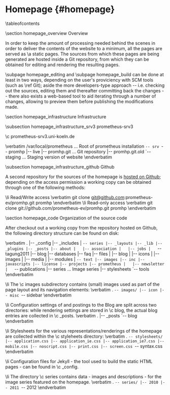 
Homepage    {#homepage}
========

\tableofcontents

\section homepage_overview Overview

In order to keep the amount of processing needed behind the scenes in order to
deliver the contents of the website to a minimum, all the pages are served as
\a static pages. The sources from which these pages are being generated are
hosted inside a Git repository, from which they can be obtained for editing
and rendering the resulting pages.

\subpage homepage_editing and \subpage homepage_build can be done at least in two
ways, depending on the user's proviciency with SCM tools (such as \ref Git);
aside the more developers-type approach -- i.e. checking out the sources, editing
them and thereafter committing back the changes -- there also exists a web-based
tool to aid iterating through a number of changes, allowing to preview them
before publishing the modifications made.

\section homepage_infrastructure Infrastructure

\subsection homepage_infrastructure_srv3 prometheus-srv3

\c prometheus-srv3.uni-koeln.de

\verbatim
/var/local/prometheus                        ...  Root of prometheus installation
           `-- srv
               `-- promhp
                   |-- live
                   |-- promhp.git            ...  Git repository
                   |-- promhp.git.old
                   `-- staging               ...  Staging version of website
\endverbatim

\subsection homepage_infrastructure_github Github

A second repository for the sources of the homepage is
[hosted on Github](https://github.com/prometheus-ev/promhp); depending on the
access permission a working copy can be obtained through one of the following
methods:

\li Read/Write access
\verbatim
git clone git@github.com:prometheus-ev/promhp.git promhp
\endverbatim
\li Read-only access
\verbatim
git clone git://github.com/prometheus-ev/promhp.git promhp
\endverbatim

\section homepage_code Organization of the source code

After checkout out a working copy from the repository hosted on Github,
the following directory structure can be found on disk:

\verbatim
.
|-- _config
|-- _includes
|   `-- series
|-- _layouts
|-- _lib
|-- _plugins
|-- _posts
|-- about
|   |-- association
|   |-- jobs
|   `-- tagung2011
|-- blog
|-- databases
|-- faq
|-- files
|   |-- blog
|   |-- icons
|   |-- images
|   |-- media
|   |-- modules
|   `-- text
|-- images
|-- inc
|-- javascripts
|-- license
|-- projects
|-- prometheus
|   |-- newsletter
|   `-- publications
|-- series                            ...  Image series
|-- stylesheets
`-- tools
\endverbatim

\li The \c images subdirectory contains (small) images used as part of the
page layout and its navigation elements:
\verbatim
.
`-- images/
    |-- icon
    |-- misc
    `-- sidebar
\endverbatim

\li Configuration settings of and postings to the Blog are split across two
directories: while rendering settings are stored in \c blog, the actual
blog entries are collected in \c _posts.
\verbatim
.
|-- _posts
`-- blog
\endverbatim

\li Stylesheets for the various representations/renderings of the homepage
are collected within the \c styleheets directory:
\verbatim
.
`-- stylesheets/
    |-- application.css
    |-- application_ie.css
    |-- application_ie7.css
    |-- mobile.css
    |-- noscript.css
    |-- print.css
    |-- screen.css
    `-- syntax.css
\endverbatim

\li Configuration files for Jekyll - the tool used to build the static HTML
pages - can be found in \c _config.

\li The directory \c series contains data - images and descriptions - for the
image series featured on the homepage.
\verbatim
.
`-- series/
    |-- 2010
    |-- 2011
    `-- 2012
\endverbatim
